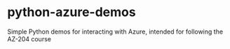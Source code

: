 # python-azure-demos
Simple Python demos for interacting with Azure, intended for following the AZ-204 course

